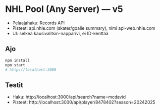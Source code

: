 
# NHL Pool (Any Server) — v5

- Pelaajahaku: Records API
- Pisteet: api.nhle.com (skater/goalie summary), nimi api-web.nhle.com
- UI: selkeä kausivalitsin-napparivi, ei ID-kenttää

## Ajo
```bash
npm install
npm start
# http://localhost:3000
```

## Testit
- Haku: http://localhost:3000/api/search?name=mcdavid
- Pisteet: http://localhost:3000/api/player/8478402?season=20242025
